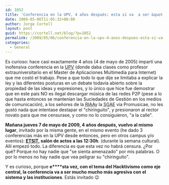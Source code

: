 ```yaml
---
id: 1852
title: 'Conferencia en la UPV, 4 años después: esta sí va  a ser &quot;cañera&quot;'
date: 2009-05-06T11:05:32+00:00
author: Jorge Cortell
layout: post
guid: https://cortell.net/blog/?p=1852
permalink: /2009/05/06/conferencia-en-la-upv-4-anos-despues-esta-si-va-a-ser-canera/
categories:
  - General
---
```

Es curioso: hace casi exactamente 4 años (4 de mayo de 2005) impartí una inofensiva conferencia en la <a title="https://www.upv.es/" href="https://www.upv.es/" target="_blank">UPV</a> (donde daba clases como profesor extrauniversitario en el Master de Aplicaciones Multimedia para Internet) que me costó el trabajo. Pese a que todo lo que dije se limitaba a explicar la ley y las diferentes posturas en un debate todavía abierto sobre la propiedad de las ideas y expresiones, y lo único que hice fue demostrar que en este país NO es ilegal descargar música de las redes P2P (pese a lo que hasta entonces se mantenían las Suciedades de Gestión en los medios de comunicación), a los señores de la <acronym title="Recording Industry Association of America">RIAA</acronym>y la <acronym title="Sociedad General de Autores y Editores">SGAE</acronym> via Promusicae, no les gustó nada que intentase destapar el "chiringuito", y presionaron al rector novato para que me censurase, y como no lo consiguieron, "a la calle".

**Mañana jueves 7 de mayo de 2009, 4 años después, vuelvo al mismo lugar**, invitado por la misma gente, en el mismo evento (he dado 3 conferencias más en la UPV desde entonces, pero en otros campus y/o eventos): <a title="https://www.etsit.upv.es/" href="https://www.etsit.upv.es/" target="_blank"><strong>ETSIT</strong></a>**, salón de actos a las 12:30h**. (durante la semana cultural). Allí empezó todo. La diferencia es que esta vez no habrá censura. ¿Por qué? Porque no hay nadie que "se sienta amenazado" por mis palabras. O por lo menos no hay nadie que vea peligrar su "chiringuito".

Y es curioso, porque **e****sta vez, con el tema del Hacktivismo como eje central, la conferencia va a ser mucho mucho más agresiva con el sistema y las instituciones**. Estás invitado 😉